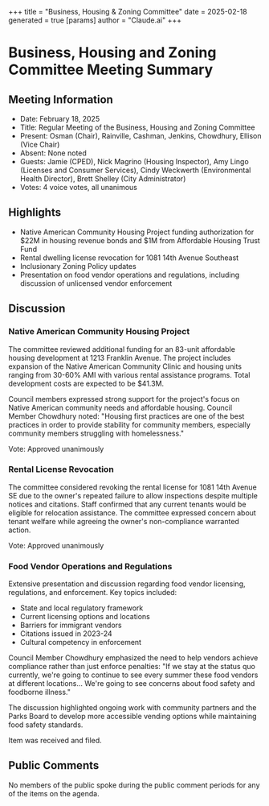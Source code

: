 +++
title = "Business, Housing & Zoning Committee"
date = 2025-02-18
 generated = true
[params]
  author = "Claude.ai"
+++

# Business, Housing and Zoning Committee Meeting Summary

## Meeting Information
- Date: February 18, 2025
- Title: Regular Meeting of the Business, Housing and Zoning Committee
- Present: Osman (Chair), Rainville, Cashman, Jenkins, Chowdhury, Ellison (Vice Chair)
- Absent: None noted
- Guests: Jamie (CPED), Nick Magrino (Housing Inspector), Amy Lingo (Licenses and Consumer Services), Cindy Weckwerth (Environmental Health Director), Brett Shelley (City Administrator)
- Votes: 4 voice votes, all unanimous

## Highlights
- Native American Community Housing Project funding authorization for $22M in housing revenue bonds and $1M from Affordable Housing Trust Fund
- Rental dwelling license revocation for 1081 14th Avenue Southeast
- Inclusionary Zoning Policy updates
- Presentation on food vendor operations and regulations, including discussion of unlicensed vendor enforcement

## Discussion

### Native American Community Housing Project
The committee reviewed additional funding for an 83-unit affordable housing development at 1213 Franklin Avenue. The project includes expansion of the Native American Community Clinic and housing units ranging from 30-60% AMI with various rental assistance programs. Total development costs are expected to be $41.3M.

Council members expressed strong support for the project's focus on Native American community needs and affordable housing. Council Member Chowdhury noted: "Housing first practices are one of the best practices in order to provide stability for community members, especially community members struggling with homelessness."

Vote: Approved unanimously

### Rental License Revocation
The committee considered revoking the rental license for 1081 14th Avenue SE due to the owner's repeated failure to allow inspections despite multiple notices and citations. Staff confirmed that any current tenants would be eligible for relocation assistance. The committee expressed concern about tenant welfare while agreeing the owner's non-compliance warranted action.

Vote: Approved unanimously

### Food Vendor Operations and Regulations
Extensive presentation and discussion regarding food vendor licensing, regulations, and enforcement. Key topics included:
- State and local regulatory framework
- Current licensing options and locations
- Barriers for immigrant vendors
- Citations issued in 2023-24
- Cultural competency in enforcement

Council Member Chowdhury emphasized the need to help vendors achieve compliance rather than just enforce penalties: "If we stay at the status quo currently, we're going to continue to see every summer these food vendors at different locations... We're going to see concerns about food safety and foodborne illness."

The discussion highlighted ongoing work with community partners and the Parks Board to develop more accessible vending options while maintaining food safety standards.

Item was received and filed.

## Public Comments
No members of the public spoke during the public comment periods for any of the items on the agenda.
